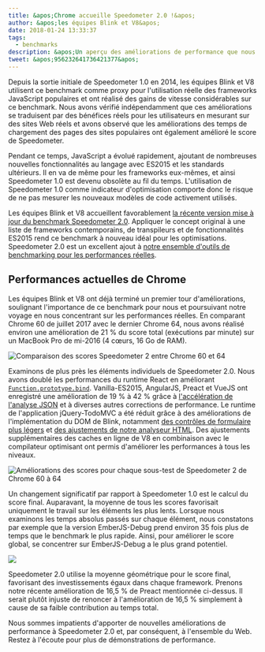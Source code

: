 ```yaml
---
title: &apos;Chrome accueille Speedometer 2.0 !&apos;
author: &apos;les équipes Blink et V8&apos;
date: 2018-01-24 13:33:37
tags:
  - benchmarks
description: &apos;Un aperçu des améliorations de performance que nous avons apportées jusqu&apos;à présent à Blink et V8, basées sur Speedometer 2.0.&apos;
tweet: &apos;956232641736421377&apos;
---
```

Depuis la sortie initiale de Speedometer 1.0 en 2014, les équipes Blink et V8 utilisent ce benchmark comme proxy pour l&apos;utilisation réelle des frameworks JavaScript populaires et ont réalisé des gains de vitesse considérables sur ce benchmark. Nous avons vérifié indépendamment que ces améliorations se traduisent par des bénéfices réels pour les utilisateurs en mesurant sur des sites Web réels et avons observé que les améliorations des temps de chargement des pages des sites populaires ont également amélioré le score de Speedometer.

<!--truncate-->
Pendant ce temps, JavaScript a évolué rapidement, ajoutant de nombreuses nouvelles fonctionnalités au langage avec ES2015 et les standards ultérieurs. Il en va de même pour les frameworks eux-mêmes, et ainsi Speedometer 1.0 est devenu obsolète au fil du temps. L&apos;utilisation de Speedometer 1.0 comme indicateur d&apos;optimisation comporte donc le risque de ne pas mesurer les nouveaux modèles de code activement utilisés.

Les équipes Blink et V8 accueillent favorablement [la récente version mise à jour du benchmark Speedometer 2.0](https://webkit.org/blog/8063/speedometer-2-0-a-benchmark-for-modern-web-app-responsiveness/). Appliquer le concept original à une liste de frameworks contemporains, de transpileurs et de fonctionnalités ES2015 rend ce benchmark à nouveau idéal pour les optimisations. Speedometer 2.0 est un excellent ajout à [notre ensemble d&apos;outils de benchmarking pour les performances réelles](/blog/real-world-performance).

## Performances actuelles de Chrome

Les équipes Blink et V8 ont déjà terminé un premier tour d&apos;améliorations, soulignant l&apos;importance de ce benchmark pour nous et poursuivant notre voyage en nous concentrant sur les performances réelles. En comparant Chrome 60 de juillet 2017 avec le dernier Chrome 64, nous avons réalisé environ une amélioration de 21 % du score total (exécutions par minute) sur un MacBook Pro de mi-2016 (4 cœurs, 16 Go de RAM).

![Comparaison des scores Speedometer 2 entre Chrome 60 et 64](/_img/speedometer-2/scores.png)

Examinons de plus près les éléments individuels de Speedometer 2.0. Nous avons doublé les performances du runtime React en améliorant [`Function.prototype.bind`](https://chromium.googlesource.com/v8/v8/+/808dc8cff3f6530a627ade106cbd814d16a10a18). Vanilla-ES2015, AngularJS, Preact et VueJS ont enregistré une amélioration de 19 % à 42 % grâce à [l&apos;accélération de l&apos;analyse JSON](https://chromium-review.googlesource.com/c/v8/v8/+/700494) et à diverses autres corrections de performance. Le runtime de l&apos;application jQuery-TodoMVC a été réduit grâce à des améliorations de l&apos;implémentation du DOM de Blink, notamment [des contrôles de formulaire plus légers](https://chromium.googlesource.com/chromium/src/+/f610be969095d0af8569924e7d7780b5a6a890cd) et [des ajustements de notre analyseur HTML](https://chromium.googlesource.com/chromium/src/+/6dd09a38aaae9c15adf5aad966f761f180bf1cef). Des ajustements supplémentaires des caches en ligne de V8 en combinaison avec le compilateur optimisant ont permis d&apos;améliorer les performances à tous les niveaux.

![Améliorations des scores pour chaque sous-test de Speedometer 2 de Chrome 60 à 64](/_img/speedometer-2/improvements.png)

Un changement significatif par rapport à Speedometer 1.0 est le calcul du score final. Auparavant, la moyenne de tous les scores favorisait uniquement le travail sur les éléments les plus lents. Lorsque nous examinons les temps absolus passés sur chaque élément, nous constatons par exemple que la version EmberJS-Debug prend environ 35 fois plus de temps que le benchmark le plus rapide. Ainsi, pour améliorer le score global, se concentrer sur EmberJS-Debug a le plus grand potentiel.

![](/_img/speedometer-2/time.png)

Speedometer 2.0 utilise la moyenne géométrique pour le score final, favorisant des investissements égaux dans chaque framework. Prenons notre récente amélioration de 16,5 % de Preact mentionnée ci-dessus. Il serait plutôt injuste de renoncer à l&apos;amélioration de 16,5 % simplement à cause de sa faible contribution au temps total.

Nous sommes impatients d&apos;apporter de nouvelles améliorations de performance à Speedometer 2.0 et, par conséquent, à l&apos;ensemble du Web. Restez à l&apos;écoute pour plus de démonstrations de performance.
